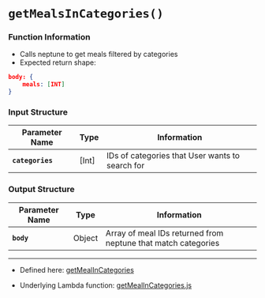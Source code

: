 # `getMealsInCategories()`

### Function Information 

- Calls neptune to get meals filtered by categories
- Expected return shape:
```JSON
body: {
    meals: [INT]
}
```


### Input Structure

| Parameter Name | Type | Information |
| ----------- | ----------- | ----------- |
| **`categories`** | [Int] | IDs of categories that User wants to search for |

### Output Structure

| Parameter Name | Type | Information |
| ----------- | ----------- | ----------- |
| **`body`** | Object | Array of meal IDs returned from neptune that match categories  |

___

- Defined here: [getMealInCategories](https://github.com/bracketengineering/quick-meals/blob/2d5008af9118de94462c417512302639d0137e27/app/apiScripts/apiCalls/apiCaller.js#L134)

- Underlying Lambda function: [getMealInCategories.js]()